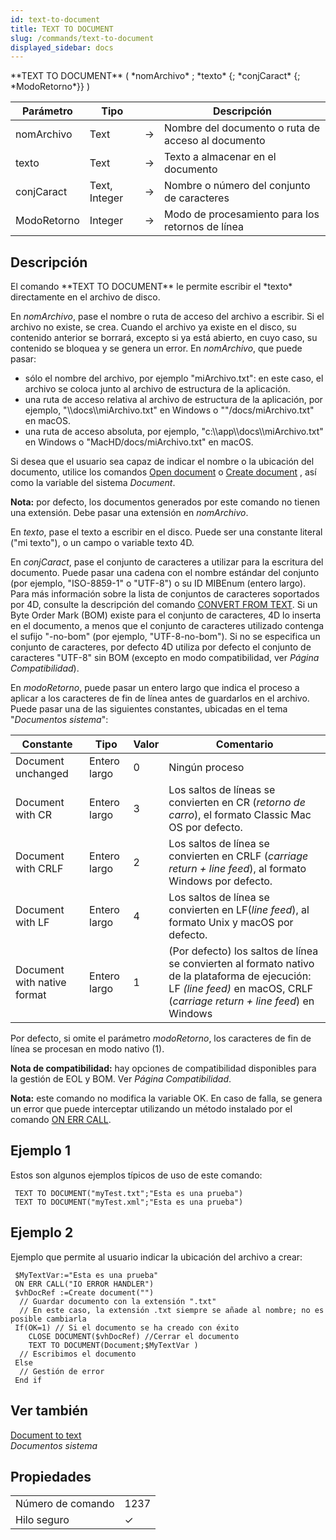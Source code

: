 ```yaml
---
id: text-to-document
title: TEXT TO DOCUMENT
slug: /commands/text-to-document
displayed_sidebar: docs
---
```


<!--REF #_command_.TEXT TO DOCUMENT.Syntax-->**TEXT TO DOCUMENT** ( *nomArchivo* ; *texto* {; *conjCaract* {; *ModoRetorno*}} )<!-- END REF-->
<!--REF #_command_.TEXT TO DOCUMENT.Params-->
| Parámetro | Tipo |  | Descripción |
| --- | --- | --- | --- |
| nomArchivo | Text | &#8594;  | Nombre del documento o ruta de acceso al documento |
| texto | Text | &#8594;  | Texto a almacenar en el documento |
| conjCaract | Text, Integer | &#8594;  | Nombre o número del conjunto de caracteres |
| ModoRetorno | Integer | &#8594;  | Modo de procesamiento para los retornos de línea |

<!-- END REF-->

## Descripción 

<!--REF #_command_.TEXT TO DOCUMENT.Summary-->El comando **TEXT TO DOCUMENT** le permite escribir el *texto* directamente en el archivo de disco.<!-- END REF-->

En *nomArchivo*, pase el nombre o ruta de acceso del archivo a escribir. Si el archivo no existe, se crea. Cuando el archivo ya existe en el disco, su contenido anterior se borrará, excepto si ya está abierto, en cuyo caso, su contenido se bloquea y se genera un error. En *nomArchivo*, que puede pasar:

* sólo el nombre del archivo, por ejemplo "miArchivo.txt": en este caso, el archivo se coloca junto al archivo de estructura de la aplicación.
* una ruta de acceso relativa al archivo de estructura de la aplicación, por ejemplo, "\\\\docs\\\\miArchivo.txt" en Windows o ""/docs/miArchivo.txt" en macOS.
* una ruta de acceso absoluta, por ejemplo, "c:\\\\app\\\\docs\\\\miArchivo.txt" en Windows o "MacHD/docs/miArchivo.txt" en macOS.

Si desea que el usuario sea capaz de indicar el nombre o la ubicación del documento, utilice los comandos [Open document](open-document.md) o [Create document](create-document.md) , así como la variable del sistema *Document*.

**Nota:** por defecto, los documentos generados por este comando no tienen una extensión. Debe pasar una extensión en *nomArchivo*.   
  
En *texto*, pase el texto a escribir en el disco. Puede ser una constante literal ("mi texto"), o un campo o variable texto 4D.  
  
En *conjCaract*, pase el conjunto de caracteres a utilizar para la escritura del documento. Puede pasar una cadena con el nombre estándar del conjunto (por ejemplo, "ISO-8859-1" o "UTF-8") o su ID MIBEnum (entero largo). Para más información sobre la lista de conjuntos de caracteres soportados por 4D, consulte la descripción del comando [CONVERT FROM TEXT](convert-from-text.md). Si un Byte Order Mark (BOM) existe para el conjunto de caracteres, 4D lo inserta en el documento, a menos que el conjunto de caracteres utilizado contenga el sufijo "-no-bom" (por ejemplo, "UTF-8-no-bom"). Si no se especifica un conjunto de caracteres, por defecto 4D utiliza por defecto el conjunto de caracteres "UTF-8" sin BOM (excepto en modo compatibilidad, ver *Página Compatibilidad*).  
  
En *modoRetorno*, puede pasar un entero largo que indica el proceso a aplicar a los caracteres de fin de línea antes de guardarlos en el archivo. Puede pasar una de las siguientes constantes, ubicadas en el tema "*Documentos sistema*":

| Constante                   | Tipo         | Valor | Comentario                                                                                                                                                                  |
| --------------------------- | ------------ | ----- | --------------------------------------------------------------------------------------------------------------------------------------------------------------------------- |
| Document unchanged          | Entero largo | 0     | Ningún proceso                                                                                                                                                              |
| Document with CR            | Entero largo | 3     | Los saltos de líneas se convierten en CR (*retorno de carro*), el formato Classic Mac OS por defecto.                                                                       |
| Document with CRLF          | Entero largo | 2     | Los saltos de línea se convierten en CRLF (*carriage return + line feed*), al formato Windows por defecto.                                                                  |
| Document with LF            | Entero largo | 4     | Los saltos de línea se convierten en LF(*line feed*), al formato Unix y macOS por defecto.                                                                                  |
| Document with native format | Entero largo | 1     | (Por defecto) los saltos de línea se convierten al formato nativo de la plataforma de ejecución: LF *(line feed)* en macOS, CRLF (*carriage return + line feed*) en Windows |

Por defecto, si omite el parámetro *modoRetorno*, los caracteres de fin de línea se procesan en modo nativo (1).

**Nota de compatibilidad:** hay opciones de compatibilidad disponibles para la gestión de EOL y BOM. Ver *Página Compatibilidad*.

**Nota:** este comando no modifica la variable OK. En caso de falla, se genera un error que puede interceptar utilizando un método instalado por el comando [ON ERR CALL](on-err-call.md).

## Ejemplo 1 

Estos son algunos ejemplos típicos de uso de este comando:

```4d
 TEXT TO DOCUMENT("myTest.txt";"Esta es una prueba")
 TEXT TO DOCUMENT("myTest.xml";"Esta es una prueba")
```

## Ejemplo 2 

Ejemplo que permite al usuario indicar la ubicación del archivo a crear:

```4d
 $MyTextVar:="Esta es una prueba"
 ON ERR CALL("IO ERROR HANDLER")
 $vhDocRef :=Create document("")
  // Guardar documento con la extensión ".txt"
  // En este caso, la extensión .txt siempre se añade al nombre; no es posible cambiarla
 If(OK=1) // Si el documento se ha creado con éxito
    CLOSE DOCUMENT($vhDocRef) //Cerrar el documento
    TEXT TO DOCUMENT(Document;$MyTextVar )
  // Escribimos el documento
 Else
  // Gestión de error
 End if
```

## Ver también 

[Document to text](document-to-text.md)  
*Documentos sistema*  

## Propiedades

|  |  |
| --- | --- |
| Número de comando | 1237 |
| Hilo seguro | &check; |


